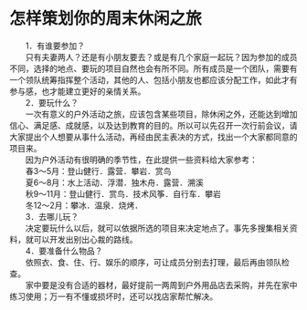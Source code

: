# 怎样策划你的周末休闲之旅  

&emsp;&emsp;1．有谁要参加？  
&emsp;&emsp;只有夫妻两人？还是有小朋友要去？或是有几个家庭一起玩？因为参加的成员不同，选择的地点、要玩的项目自然也会有所不同。所有成员是一个团队，需要有一个领队统筹指挥整个活动，其他的人、包括小朋友也都应该分配工作，如此才有参与感，也才能建立更好的亲情关系。  
&emsp;&emsp;2．要玩什么？  
&emsp;&emsp;一次有意义的户外活动之旅，应该包含某些项目，除休闲之外，还能达到增加信心、满足感、成就感，以及达到教育的目的。所以可以先召开一次行前会议，请大家提出个人想要从事什么活动，再经由民主表决的方式，找出一个大家都同意的项目来。  
&emsp;&emsp;因为户外活动有很明确的季节性，在此提供一些资料给大家参考：  
&emsp;&emsp;春3～5月：登山健行．露营．攀岩．赏鸟  
&emsp;&emsp;夏6～8月：水上活动．浮潜．独木舟．露营．溯溪  
&emsp;&emsp;秋9～11月：登山健行．赏鸟．技术风筝．自行车．攀岩  
&emsp;&emsp;冬12～2月：攀冰．温泉．烧烤．  
&emsp;&emsp;3．去哪儿玩？  
&emsp;&emsp;决定要玩什么以后，就可以依据所选的项目来决定地点了。事先多搜集相关资料，就可以开发出别出心裁的路线。  
&emsp;&emsp;4．要准备什么物品？  
&emsp;&emsp;依照衣、食、住、行、娱乐的顺序，可让成员分别去打理，最后再由领队检查。  
&emsp;&emsp;家中要是没有合适的器材，最好提前一两周到户外用品店去采购，并先在家中练习使用；万一有不懂或损坏时，还可以找店家帮忙解决。